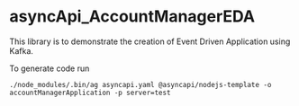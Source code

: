 # asyncApi_AccountManagerEDA

This library is to demonstrate the creation of Event Driven Application using Kafka.

To generate code run 

`./node_modules/.bin/ag asyncapi.yaml @asyncapi/nodejs-template -o accountManagerApplication -p server=test`